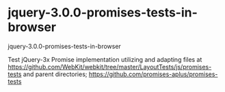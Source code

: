 # jquery-3.0.0-promises-tests-in-browser
jquery-3.0.0-promises-tests-in-browser

Test jQuery-3x Promise implementation utilizing and adapting files at https://github.com/WebKit/webkit/tree/master/LayoutTests/js/promises-tests
and parent directories; https://github.com/promises-aplus/promises-tests
